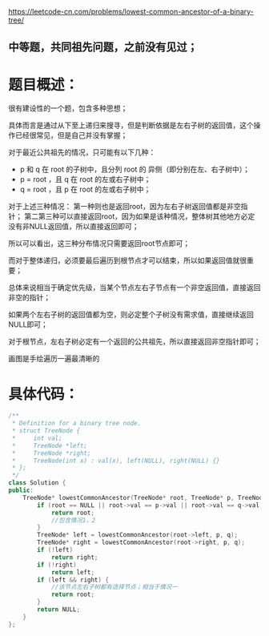 <https://leetcode-cn.com/problems/lowest-common-ancestor-of-a-binary-tree/>

## 中等题，共同祖先问题，之前没有见过；

# 题目概述：
很有建设性的一个题，包含多种思想；

具体而言是通过从下至上递归来搜寻，但是判断依据是左右子树的返回值，这个操作已经很常见，但是自己并没有掌握；

对于最近公共祖先的情况，只可能有以下几种：

- p 和 q 在 root 的子树中，且分列 root 的 异侧（即分别在左、右子树中）；
- p = root ，且 q 在 root 的左或右子树中；
- q = root ，且 p 在 root 的左或右子树中；

对于上述三种情况：
第一种则也是返回root，因为左右子树返回值都是非空指针；
第二第三种可以直接返回root，因为如果是该种情况，整体树其他地方必定没有非NULL返回值，所以直接返回即可；

所以可以看出，这三种分布情况只需要返回root节点即可；

而对于整体递归，必须要最后遍历到根节点才可以结束，所以如果返回值就很重要；

总体来说相当于确定优先级，当某个节点左右子节点有一个非空返回值，直接返回非空的指针；

如果两个左右子树的返回值都为空，则必定整个子树没有需求值，直接继续返回NULL即可；

对于根节点，左右子树必定有一个返回的公共祖先，所以直接返回非空指针即可；

画图是手绘遍历一遍最清晰的


# 具体代码：
```C++
/**
 * Definition for a binary tree node.
 * struct TreeNode {
 *     int val;
 *     TreeNode *left;
 *     TreeNode *right;
 *     TreeNode(int x) : val(x), left(NULL), right(NULL) {}
 * };
 */
class Solution {
public:
    TreeNode* lowestCommonAncestor(TreeNode* root, TreeNode* p, TreeNode* q) {
        if (root == NULL || root->val == p->val || root->val == q->val) {
            return root;
            //包含情况1，2
        }
        TreeNode* left = lowestCommonAncestor(root->left, p, q);
        TreeNode* right = lowestCommonAncestor(root->right, p, q);
        if (!left)
            return right;
        if (!right)
            return left;
        if (left && right) {
            //该节点左右子树都有选择节点；相当于情况一
            return root;
        }
        return NULL;
    }
};
```